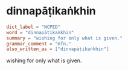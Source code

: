# dinnapāṭikaṅkhin

``` toml
dict_label = "NCPED"
word = "dinnapāṭikaṅkhin"
summary = "wishing for only what is given."
grammar_comment = "mfn."
also_written_as = ["dinnapāṭikaṅkhin"]
```

wishing for only what is given.

